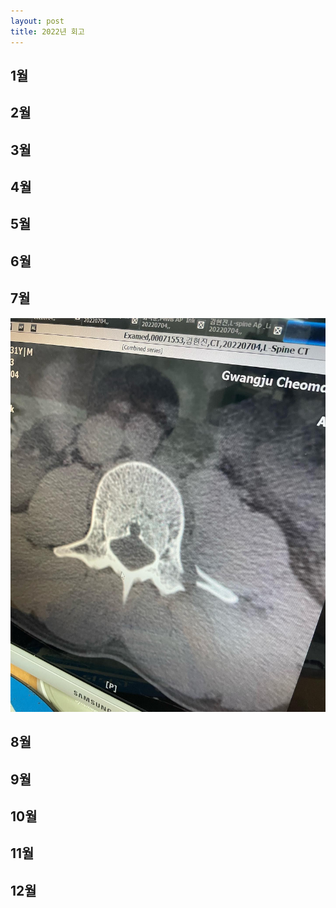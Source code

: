 ```yaml
---
layout: post
title: 2022년 회고
---
```


## 1월

## 2월

## 3월

## 4월

## 5월

## 6월

## 7월
![7](../assets/image/2022/7.jpg)

## 8월

## 9월

## 10월

## 11월

## 12월